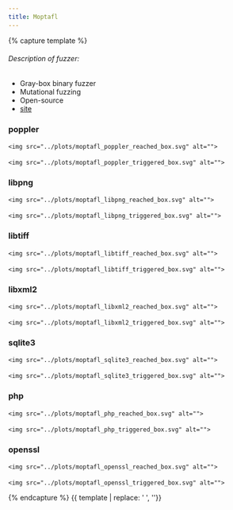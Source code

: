 ```yaml
---
title: Moptafl
---
```


{% capture template %}

<div>
  <h6>
    Description of fuzzer:
  </h6>
  <ul id="target_list">
      <li>Gray-box binary fuzzer</li>
      <li>Mutational fuzzing</li>
      <li>Open-source</li>
      <li><a href="https://github.com/puppet-meteor/MOpt-AFL">site</a></li>
  </ul>
</div>
<div id="some_id" class="some_class">
  
  <h3>
    poppler
  </h3>
    
      
    <img src="../plots/moptafl_poppler_reached_box.svg" alt="">
      
    <img src="../plots/moptafl_poppler_triggered_box.svg" alt="">
      
    
  
  <h3>
    libpng
  </h3>
    
      
    <img src="../plots/moptafl_libpng_reached_box.svg" alt="">
      
    <img src="../plots/moptafl_libpng_triggered_box.svg" alt="">
      
    
  
  <h3>
    libtiff
  </h3>
    
      
    <img src="../plots/moptafl_libtiff_reached_box.svg" alt="">
      
    <img src="../plots/moptafl_libtiff_triggered_box.svg" alt="">
      
    
  
  <h3>
    libxml2
  </h3>
    
      
    <img src="../plots/moptafl_libxml2_reached_box.svg" alt="">
      
    <img src="../plots/moptafl_libxml2_triggered_box.svg" alt="">
      
    
  
  <h3>
    sqlite3
  </h3>
    
      
    <img src="../plots/moptafl_sqlite3_reached_box.svg" alt="">
      
    <img src="../plots/moptafl_sqlite3_triggered_box.svg" alt="">
      
    
  
  <h3>
    php
  </h3>
    
      
    <img src="../plots/moptafl_php_reached_box.svg" alt="">
      
    <img src="../plots/moptafl_php_triggered_box.svg" alt="">
      
    
  
  <h3>
    openssl
  </h3>
    
      
    <img src="../plots/moptafl_openssl_reached_box.svg" alt="">
      
    <img src="../plots/moptafl_openssl_triggered_box.svg" alt="">
      
    
  
</div>

{% endcapture %}
{{ template | replace: '    ', ''}}
